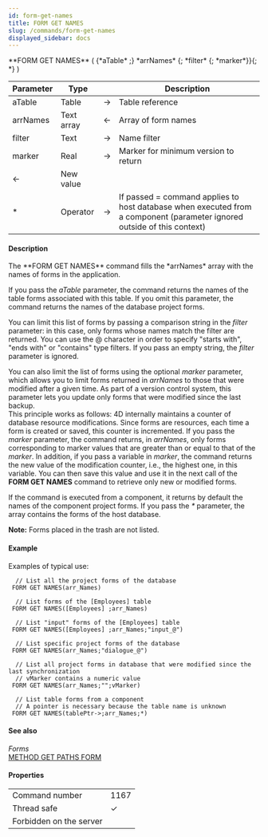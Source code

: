 ```yaml
---
id: form-get-names
title: FORM GET NAMES
slug: /commands/form-get-names
displayed_sidebar: docs
---
```


<!--REF #_command_.FORM GET NAMES.Syntax-->**FORM GET NAMES** ( {*aTable* ;} *arrNames* {; *filter* {; *marker*}}{; *} )<!-- END REF-->
<!--REF #_command_.FORM GET NAMES.Params-->
| Parameter | Type |  | Description |
| --- | --- | --- | --- |
| aTable | Table | &#8594;  | Table reference |
| arrNames | Text array | &#8592; | Array of form names |
| filter | Text | &#8594;  | Name filter |
| marker | Real | &#8594;  | Marker for minimum version to return |
| &#8592; | New value |
| * | Operator | &#8594;  | If passed = command applies to host database when executed from a component (parameter ignored outside of this context) |

<!-- END REF-->

#### Description 

<!--REF #_command_.FORM GET NAMES.Summary-->The **FORM GET NAMES** command fills the *arrNames* array with the names of forms in the application.<!-- END REF--> 

If you pass the *aTable* parameter, the command returns the names of the table forms associated with this table. If you omit this parameter, the command returns the names of the database project forms. 

You can limit this list of forms by passing a comparison string in the *filter* parameter: in this case, only forms whose names match the filter are returned. You can use the @ character in order to specify "starts with", "ends with" or "contains" type filters. If you pass an empty string, the *filter* parameter is ignored.

You can also limit the list of forms using the optional *marker* parameter, which allows you to limit forms returned in *arrNames* to those that were modified after a given time. As part of a version control system, this parameter lets you update only forms that were modified since the last backup.   
This principle works as follows: 4D internally maintains a counter of database resource modifications. Since forms are resources, each time a form is created or saved, this counter is incremented. If you pass the *marker* parameter, the command returns, in *arrNames*, only forms corresponding to marker values that are greater than or equal to that of the *marker*. In addition, if you pass a variable in *marker*, the command returns the new value of the modification counter, i.e., the highest one, in this variable. You can then save this value and use it in the next call of the **FORM GET NAMES** command to retrieve only new or modified forms. 

If the command is executed from a component, it returns by default the names of the component project forms. If you pass the *\** parameter, the array contains the forms of the host database. 

**Note:** Forms placed in the trash are not listed. 

#### Example 

Examples of typical use:

```4d
  // List all the project forms of the database
 FORM GET NAMES(arr_Names)
 
  // List forms of the [Employees] table
 FORM GET NAMES([Employees] ;arr_Names)
 
  // List "input" forms of the [Employees] table
 FORM GET NAMES([Employees] ;arr_Names;"input_@")
 
  // List specific project forms of the database
 FORM GET NAMES(arr_Names;"dialogue_@")
 
  // List all project forms in database that were modified since the last synchronization
  // vMarker contains a numeric value
 FORM GET NAMES(arr_Names;"";vMarker)
 
  // List table forms from a component
  // A pointer is necessary because the table name is unknown
 FORM GET NAMES(tablePtr->;arr_Names;*)
```

#### See also 

*Forms*  
[METHOD GET PATHS FORM](method-get-paths-form.md)  

#### Properties
|  |  |
| --- | --- |
| Command number | 1167 |
| Thread safe | &check; |
| Forbidden on the server ||


